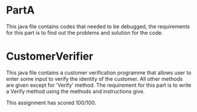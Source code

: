 # PartA
This java file contains codes that needed to be debugged, the requirements for this part is to find out the problems and solution for the code.
# CustomerVerifier
This java file contains a customer verification programme that allows user to enter some input to verify the identity of the customer.
All other methods are given except for 'Verify' method. The requirement for this part is to write a Verify method using the methods and instructions give.

This assignment has scored 100/100.
